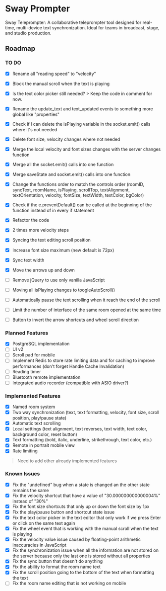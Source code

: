 # Sway  Prompter
Sway Teleprompter: A collaborative teleprompter tool designed for real-time, multi-device text synchronization. Ideal for teams in broadcast, stage, and studio production.

## Roadmap
### TO DO
* [X] Rename all "reading speed" to "velocity"
* [X] Block the manual scroll when the text is playing
* [X] Is the text color picker still needed? > Keep the code in comment for now.
* [X] Rename the update_text and text_updated events to something more global like "properties"
* [X] Check if I can delete the isPlaying variable in the socket.emit() calls where it's not needed
* [X] Delete font size, velocity changes where not needed
* [X] Merge the local velocity and font sizes changes with the server changes function
* [X] Merge all the socket.emit() calls into one function
* [X] Merge saveState and socket.emit() calls into one function
* [X] Change the functions order to match the controls order (roomID, syncText, roomName, isPlaying, scrollTop, textAlignment, textOrientation, velocity, fontSize, textWidth, textColor, bgColor)
* [X] Check if the e.preventDefault() can be called at the beginning of the function instead of in every if statement
* [X] Refactor the code
* [X] 2 times more velocity steps
* [X] Syncing the text editing scroll position
* [X] Increase font size maximum (new default is 72px)
* [X] Sync text width
* [X] Move the arrows up and down
* [ ] Remove jQuery to use only vanilla JavaScript
* [ ] Moving all isPlaying changes to toogleAutoScroll()
* [ ] Automatically pause the text scrolling when it reach the end of the scroll
* [ ] Limit the number of interface of the same room opened at the same time
* [ ] Button to invert the arrow shortcuts and wheel scroll direction


### Planned Features
* [X] PostgreSQL implementation
* [ ] UI v2
* [ ] Scroll pad for mobile
* [ ] Implement Redis to store rate limiting data and for caching to improve performances (don't forget Handle Cache Invalidation)
* [ ] Reading timer
* [ ] Bluetooth remote implementation
* [ ] Integrated audio recorder (compatible with ASIO driver?)

### Implemented Features
* [X] Named room system
* [X] Two way synchronization (text, text formatting, velocity, font size, scroll position, play/pause state)
* [X] Automatic text scrolling
* [X] Local settings (text alignment, text reverses, text width, text color, background color, reset button)
* [X] Text formatting (bold, italic, underline, strikethrough, text color, etc.)
* [X] Remote in portrait mobile view
* [X] Rate limiting
> Need to add other already implemented features

### Known Issues
* [X] Fix the "undefined" bug when a state is changed an the other state remains the same
* [X] Fix the velocity shortcut that have a value of "30.000000000000004%" instead of "30%"
* [X] Fix the font size shortcuts that only up or down the font size by 1px
* [X] Fix the play/pause button and shortcut state issue
* [X] Fix the text color picker in the text editor that only work if we press Enter or click on the same text again
* [X] Fix the wheel event that is working with the manual scroll when the text is playing
* [X] Fix the velocity value issue caused by floating-point arithmetic inaccuracies in JavaScript
* [X] Fix the synchronization  issue when all the information are not stored on the server because only the last one is stored without all properties
* [X] Fix the sync button that doesn't do anything
* [X] Fix the ability to format the room name text
* [X] Fix the scroll position going to the bottom of the text when formatting the text
* [ ] Fix the room name editing that is not working on mobile
